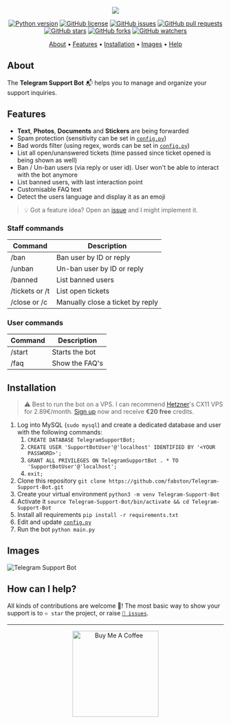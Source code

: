 <p align="center"><a href="https://github.com/fabston/Telegram-Support-Bot" target="_blank"><img src="https://raw.githubusercontent.com/fabston/Telegram-Support-Bot/master/assets/logo.png"></a></p>

<p align="center">
    <a href="https://www.python.org/downloads/release/python-380/"><img src="https://img.shields.io/badge/python-3.9-blue.svg?style=plastic" alt="Python version"></a>
    <a href="https://github.com/fabston/Telegram-Support-Bot/blob/master/LICENSE"><img src="https://img.shields.io/github/license/fabston/Telegram-Support-Bot?style=plastic" alt="GitHub license"></a>
    <a href="https://github.com/fabston/Telegram-Support-Bot/issues"><img src="https://img.shields.io/github/issues/fabston/Telegram-Support-Bot?style=plastic" alt="GitHub issues"></a>
    <a href="https://github.com/fabston/Telegram-Support-Bot/pulls"><img src="https://img.shields.io/github/issues-pr/fabston/Telegram-Support-Bot?style=plastic" alt="GitHub pull requests"></a>
    <br /><a href="https://github.com/fabston/Telegram-Support-Bot/stargazers"><img src="https://img.shields.io/github/stars/fabston/Telegram-Support-Bot?style=social" alt="GitHub stars"></a>
    <a href="https://github.com/fabston/Telegram-Support-Bot/network/members"><img src="https://img.shields.io/github/forks/fabston/Telegram-Support-Bot?style=social" alt="GitHub forks"></a>
    <a href="https://github.com/fabston/Telegram-Support-Bot/watchers"><img src="https://img.shields.io/github/watchers/fabston/Telegram-Support-Bot?style=social" alt="GitHub watchers"></a>
</p>

<p align="center">
  <a href="#about">About</a>
  •
  <a href="#features">Features</a>
  •
  <a href="#installation">Installation</a>
  •
  <a href="#images">Images</a>
  •
  <a href="#how-can-i-help">Help</a>
</p>

## About
The **Telegram Support Bot** 📬 helps you to manage and organize your support inquiries.

## Features
- **Text**, **Photos**, **Documents** and **Stickers** are being forwarded
- Spam protection (sensitivity can be set in [`config.py`](https://github.com/fabston/Telegram-Support-Bot/blob/master/config.py))
- Bad words filter (using regex, words can be set in [`config.py`](https://github.com/fabston/Telegram-Support-Bot/blob/master/config.py))
- List all open/unanswered tickets (time passed since ticket opened is being shown as well)
- Ban / Un-ban users (via reply or user id). User won't be able to interact with the bot anymore
- List banned users, with last interaction point
- Customisable FAQ text
- Detect the users language and display it as an emoji

> 💡 Got a feature idea? Open an [issue](https://github.com/fabston/Telegram-Support-Bot/issues/new?assignees=&labels=enhancement&template=feature-request---.md) and I might implement it.

### Staff commands
| Command | Description |
| --- | --- |
| /ban | Ban user by ID or reply |
| /unban | Un-ban user by ID or reply |
| /banned | List banned users |
| /tickets or /t | List open tickets |
| /close or /c | Manually close a ticket by reply |

### User commands
| Command | Description |
| --- | --- |
| /start | Starts the bot |
| /faq | Show the FAQ's |


## Installation
> ⚠️ Best to run the bot on a VPS. I can recommend <a href="https://hetzner.cloud/?ref=tQ1NdT8zbfNY" title="Get €20 in cloud credits">Hetzner</a>'s CX11 VPS for 2.89€/month. [Sign up](https://hetzner.cloud/?ref=tQ1NdT8zbfNY) now and receive **€20 free** credits.
1. Log into MySQL (`sudo mysql`) and create a dedicated database and user with the following commands:
   1. `CREATE DATABASE TelegramSupportBot;`
   1. `CREATE USER 'SupportBotUser'@'localhost' IDENTIFIED BY '<YOUR PASSWORD>';`
   1. `GRANT ALL PRIVILEGES ON TelegramSupportBot . * TO 'SupportBotUser'@'localhost';`
   1. `exit;`
1. Clone this repository `git clone https://github.com/fabston/Telegram-Support-Bot.git`
1. Create your virtual environment `python3 -m venv Telegram-Support-Bot`
1. Activate it `source Telegram-Support-Bot/bin/activate && cd Telegram-Support-Bot`
1. Install all requirements `pip install -r requirements.txt`
1. Edit and update [`config.py`](https://github.com/fabston/Telegram-Support-Bot/blob/master/config.py)
1. Run the bot `python main.py`


## Images
![Telegram Support Bot](https://raw.githubusercontent.com/fabston/Telegram-Support-Bot/master/assets/about.jpg)

## How can I help?
All kinds of contributions are welcome 🙌! The most basic way to show your support is to `⭐️ star` the project, or raise [`🐞 issues`](https://github.com/fabston/Telegram-Support-Bot/issues/new/choose). 

***

<p align="center">
    <a href="https://www.buymeacoffee.com/fabston"><img alt="Buy Me A Coffee" title="☕️" src="https://github.com/fabston/Telegram-Airdrop-Bot/blob/main/assets/bmac.png?raw=true" width=200px></a>
</p>